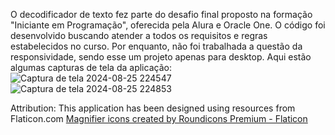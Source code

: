 O decodificador de texto fez parte do desafio final proposto na formação "Iniciante em Programação", oferecida pela Alura e Oracle One.
O código foi desenvolvido buscando atender a todos os requisitos e regras estabelecidos no curso. Por enquanto, não foi trabalhada a questão da responsividade, sendo esse um projeto apenas para desktop.
Aqui estão algumas capturas de tela da aplicação:
![Captura de tela 2024-08-25 224547](https://github.com/user-attachments/assets/2823c671-4848-4002-ab59-81262ca8580a)
![Captura de tela 2024-08-25 224853](https://github.com/user-attachments/assets/2308560a-331e-47ab-8b4a-d5ac84c1977f)

Attribution: This application has been designed using resources from Flaticon.com
<a href="https://www.flaticon.com/free-icons/magnifier" title="magnifier icons">Magnifier icons created by Roundicons Premium - Flaticon</a>

